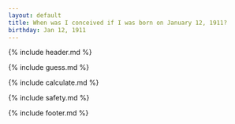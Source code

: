 ```yaml
---
layout: default
title: When was I conceived if I was born on January 12, 1911?
birthday: Jan 12, 1911
---
```


{% include header.md %}

{% include guess.md %}

{% include calculate.md %}

{% include safety.md %}

{% include footer.md %}



